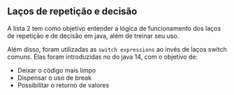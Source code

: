 ## Laços de repetição e decisão

A lista 2 tem como objetivo entender a lógica de funcionamento dos laços de repetição e de decisão em java, além de treinar seu uso.  

Além disso, foram utilizadas as `switch expressions` ao invés de laços switch comuns. Elas foram introduzidas no do java 14, com o objetivo de:

- Deixar o código mais limpo
- Dispensar o uso de break
- Possibilitar o retorno de valores